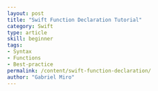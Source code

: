 ```yaml
---
layout: post
title: "Swift Function Declaration Tutorial"
category: Swift
type: article
skill: beginner
tags:
- Syntax
- Functions
- Best-practice
permalink: /content/swift-function-declaration/
author: "Gabriel Miro"
---
```

